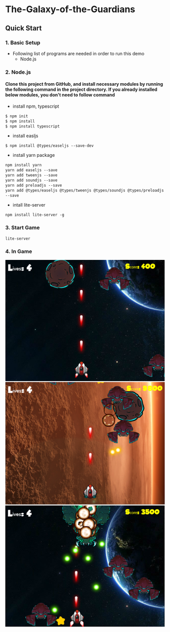 
# The-Galaxy-of-the-Guardians


## Quick Start
### 1. Basic Setup
* Following list of programs are needed in order to run this demo
    * Node.js

### 2. Node.js
#### Clone this project from GitHub, and install necessary modules by running the following command in the project directory. If you already installed below modules, you don't need to follow command

* install npm, typescript

```
$ npm init
$ npm install
$ npm install typescript 
```
* install easljs
```
$ npm install @types/easeljs --save-dev

```
* install yarn package
```
npm install yarn 
yarn add easeljs --save
yarn add tweenjs --save
yarn add soundjs --save
yarn add preloadjs --save
yarn add @types/easeljs @types/tweenjs @types/soundjs @types/preloadjs --save
```
* intall lite-server
```
npm install lite-server -g
```

### 3. Start Game
```
lite-server
```
### 4. In Game
![alt text](Assets/ingameimage/pro2-1.png)
![alt text](Assets/ingameimage/pro2-2.png)
![alt text](Assets/ingameimage/pro2-3.png)
